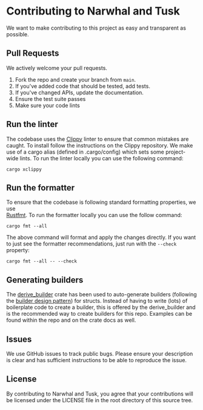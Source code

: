 # Contributing to Narwhal and Tusk
We want to make contributing to this project as easy and transparent as
possible.

## Pull Requests
We actively welcome your pull requests.

1. Fork the repo and create your branch from `main`.
2. If you've added code that should be tested, add tests.
3. If you've changed APIs, update the documentation.
4. Ensure the test suite passes
5. Make sure your code lints

## Run the linter
The codebase uses the [Clippy](https://github.com/rust-lang/rust-clippy) linter
to ensure that common mistakes are caught. To install follow the instructions
on the Clippy repository. We make use of a cargo alias (defined in
.cargo/config) which sets some project-wide lints. To run the linter locally
you can use the following command:
```
cargo xclippy 
```

## Run the formatter
To ensure that the codebase is following standard formatting properties, we use  
[Rustfmt](https://github.com/rust-lang/rustfmt). To run the formatter locally
you can use the follow command:
```
cargo fmt --all
```
The above command will format and apply the changes directly. If you want to just
see the formatter recommendations, just run with the `--check` property:
```
cargo fmt --all -- --check
```

## Generating builders
The [derive_builder](https://crates.io/crates/derive_builder) crate has been used to
auto-generate builders (following the [builder design pattern](https://en.wikipedia.org/wiki/Builder_pattern)) for structs. Instead of having to write (lots) of boilerplate
code to create a builder, this is offered by the derive_builder and is the recommended
way to create builders for this repo. Examples can be found within the repo and on the
crate docs as well. 

## Issues
We use GitHub issues to track public bugs. Please ensure your description is
clear and has sufficient instructions to be able to reproduce the issue.
## License
By contributing to Narwhal and Tusk, you agree that your contributions will be licensed
under the LICENSE file in the root directory of this source tree.
